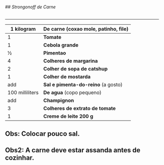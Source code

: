 ###### ## Strongonoff de Carne

------





| 1 kilogram      | **De carne** (coxao mole, patinho, file) |
| --------------- | ---------------------------------------- |
| 1               | **Tomate**                               |
| 1               | **Cebola grande**                        |
| ½               | **Pimentao**                             |
| 4               | **Colheres de margarina**                |
| 2               | **Colher de sopa de catshup**            |
| 1               | **Colher de mostarda**                   |
| add             | **Sal e pimenta-do-reino** (a gosto)     |
| 100 milliliters | **De agua** (copo pequeno)               |
| add             | **Champignon**                           |
| 3               | **Colheres de extrato de tomate**        |
| 1               | **Creme de leite 200 g**                 |

## Obs: Colocar pouco sal.
## Obs2: A carne deve estar assanda antes de cozinhar.

